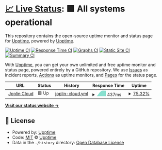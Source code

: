 # [📈 Live Status](https://demo.upptime.js.org): <!--live status--> **🟩 All systems operational**

This repository contains the open-source uptime monitor and status page for [Upptime](https://upptime.js.org), powered by [Upptime](https://github.com/upptime/upptime).

[![Uptime CI](https://github.com/keywordnew/uptime-for-joplin/workflows/Uptime%20CI/badge.svg)](https://github.com/keywordnew/uptime-for-joplin/actions?query=workflow%3A%22Uptime+CI%22)
[![Response Time CI](https://github.com/keywordnew/uptime-for-joplin/workflows/Response%20Time%20CI/badge.svg)](https://github.com/keywordnew/uptime-for-joplin/actions?query=workflow%3A%22Response+Time+CI%22)
[![Graphs CI](https://github.com/keywordnew/uptime-for-joplin/workflows/Graphs%20CI/badge.svg)](https://github.com/keywordnew/uptime-for-joplin/actions?query=workflow%3A%22Graphs+CI%22)
[![Static Site CI](https://github.com/keywordnew/uptime-for-joplin/workflows/Static%20Site%20CI/badge.svg)](https://github.com/keywordnew/uptime-for-joplin/actions?query=workflow%3A%22Static+Site+CI%22)
[![Summary CI](https://github.com/keywordnew/uptime-for-joplin/workflows/Summary%20CI/badge.svg)](https://github.com/keywordnew/uptime-for-joplin/actions?query=workflow%3A%22Summary+CI%22)

With [Upptime](https://upptime.js.org), you can get your own unlimited and free uptime monitor and status page, powered entirely by a GitHub repository. We use [Issues](https://github.com/upptime/upptime/issues) as incident reports, [Actions](https://github.com/keywordnew/uptime-for-joplin/actions) as uptime monitors, and [Pages](https://demo.upptime.js.org) for the status page.

<!--start: status pages-->
<!-- This summary is generated by Upptime (https://github.com/upptime/upptime) -->
<!-- Do not edit this manually, your changes will be overwritten -->
<!-- prettier-ignore -->
| URL | Status | History | Response Time | Uptime |
| --- | ------ | ------- | ------------- | ------ |
| <img alt="" src="https://icons.duckduckgo.com/ip3/joplincloud.com.ico" height="13"> [Joplin Cloud](https://joplincloud.com) | 🟩 Up | [joplin-cloud.yml](https://github.com/keywordnew/uptime-for-joplin/commits/HEAD/history/joplin-cloud.yml) | <details><summary><img alt="Response time graph" src="./graphs/joplin-cloud/response-time-week.png" height="20"> 437ms</summary><br><a href="https://keywordnew.github.io/uptime-for-joplin//history/joplin-cloud"><img alt="Response time 437" src="https://img.shields.io/endpoint?url=https%3A%2F%2Fraw.githubusercontent.com%2Fkeywordnew%2Fuptime-for-joplin%2FHEAD%2Fapi%2Fjoplin-cloud%2Fresponse-time.json"></a><br><a href="https://keywordnew.github.io/uptime-for-joplin//history/joplin-cloud"><img alt="24-hour response time 437" src="https://img.shields.io/endpoint?url=https%3A%2F%2Fraw.githubusercontent.com%2Fkeywordnew%2Fuptime-for-joplin%2FHEAD%2Fapi%2Fjoplin-cloud%2Fresponse-time-day.json"></a><br><a href="https://keywordnew.github.io/uptime-for-joplin//history/joplin-cloud"><img alt="7-day response time 437" src="https://img.shields.io/endpoint?url=https%3A%2F%2Fraw.githubusercontent.com%2Fkeywordnew%2Fuptime-for-joplin%2FHEAD%2Fapi%2Fjoplin-cloud%2Fresponse-time-week.json"></a><br><a href="https://keywordnew.github.io/uptime-for-joplin//history/joplin-cloud"><img alt="30-day response time 437" src="https://img.shields.io/endpoint?url=https%3A%2F%2Fraw.githubusercontent.com%2Fkeywordnew%2Fuptime-for-joplin%2FHEAD%2Fapi%2Fjoplin-cloud%2Fresponse-time-month.json"></a><br><a href="https://keywordnew.github.io/uptime-for-joplin//history/joplin-cloud"><img alt="1-year response time 437" src="https://img.shields.io/endpoint?url=https%3A%2F%2Fraw.githubusercontent.com%2Fkeywordnew%2Fuptime-for-joplin%2FHEAD%2Fapi%2Fjoplin-cloud%2Fresponse-time-year.json"></a></details> | <details><summary><a href="https://keywordnew.github.io/uptime-for-joplin//history/joplin-cloud">75.32%</a></summary><a href="https://keywordnew.github.io/uptime-for-joplin//history/joplin-cloud"><img alt="All-time uptime 75.32%" src="https://img.shields.io/endpoint?url=https%3A%2F%2Fraw.githubusercontent.com%2Fkeywordnew%2Fuptime-for-joplin%2FHEAD%2Fapi%2Fjoplin-cloud%2Fuptime.json"></a><br><a href="https://keywordnew.github.io/uptime-for-joplin//history/joplin-cloud"><img alt="24-hour uptime 75.32%" src="https://img.shields.io/endpoint?url=https%3A%2F%2Fraw.githubusercontent.com%2Fkeywordnew%2Fuptime-for-joplin%2FHEAD%2Fapi%2Fjoplin-cloud%2Fuptime-day.json"></a><br><a href="https://keywordnew.github.io/uptime-for-joplin//history/joplin-cloud"><img alt="7-day uptime 75.32%" src="https://img.shields.io/endpoint?url=https%3A%2F%2Fraw.githubusercontent.com%2Fkeywordnew%2Fuptime-for-joplin%2FHEAD%2Fapi%2Fjoplin-cloud%2Fuptime-week.json"></a><br><a href="https://keywordnew.github.io/uptime-for-joplin//history/joplin-cloud"><img alt="30-day uptime 75.32%" src="https://img.shields.io/endpoint?url=https%3A%2F%2Fraw.githubusercontent.com%2Fkeywordnew%2Fuptime-for-joplin%2FHEAD%2Fapi%2Fjoplin-cloud%2Fuptime-month.json"></a><br><a href="https://keywordnew.github.io/uptime-for-joplin//history/joplin-cloud"><img alt="1-year uptime 75.32%" src="https://img.shields.io/endpoint?url=https%3A%2F%2Fraw.githubusercontent.com%2Fkeywordnew%2Fuptime-for-joplin%2FHEAD%2Fapi%2Fjoplin-cloud%2Fuptime-year.json"></a></details>

<!--end: status pages-->

[**Visit our status website →**](https://demo.upptime.js.org)

## 📄 License

- Powered by: [Upptime](https://github.com/upptime/upptime)
- Code: [MIT](./LICENSE) © [Upptime](https://upptime.js.org)
- Data in the `./history` directory: [Open Database License](https://opendatacommons.org/licenses/odbl/1-0/)
